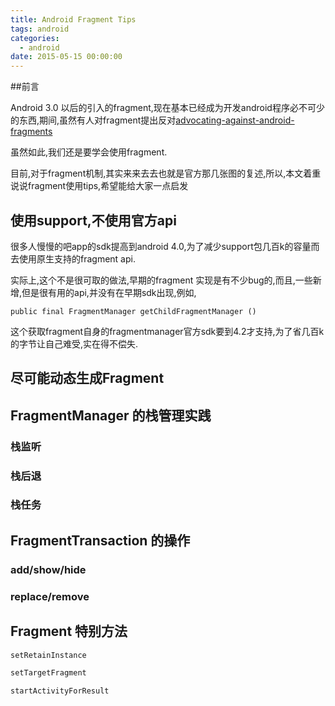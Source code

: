 ```yaml
---
title: Android Fragment Tips
tags: android
categories:
  - android
date: 2015-05-15 00:00:00
---
```

##前言

Android 3.0 以后的引入的fragment,现在基本已经成为开发android程序必不可少的东西,期间,虽然有人对fragment提出反对[advocating-against-android-fragments](http://corner.squareup.com/2014/10/advocating-against-android-fragments.html)

虽然如此,我们还是要学会使用fragment.

目前,对于fragment机制,其实来来去去也就是官方那几张图的复述,所以,本文着重说说fragment使用tips,希望能给大家一点启发

<!--more-->

## 使用support,不使用官方api

很多人慢慢的吧app的sdk提高到android 4.0,为了减少support包几百k的容量而去使用原生支持的fragment api.

实际上,这个不是很可取的做法,早期的fragment 实现是有不少bug的,而且,一些新增,但是很有用的api,并没有在早期sdk出现,例如,
```
public final FragmentManager getChildFragmentManager ()
```

这个获取fragment自身的fragmentmanager官方sdk要到4.2才支持,为了省几百k的字节让自己难受,实在得不偿失.

## 尽可能动态生成Fragment


## FragmentManager 的栈管理实践

### 栈监听

### 栈后退

### 栈任务

## FragmentTransaction 的操作

### add/show/hide

### replace/remove


## Fragment 特别方法

```java
setRetainInstance

setTargetFragment

startActivityForResult
```



